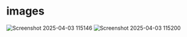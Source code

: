 # images 

![Screenshot 2025-04-03 115146](https://github.com/user-attachments/assets/81507ce6-4aec-45cf-aa2e-66c596829b2d)
![Screenshot 2025-04-03 115200](https://github.com/user-attachments/assets/cb49cc7a-aa84-4539-ae40-562db0b55154)
